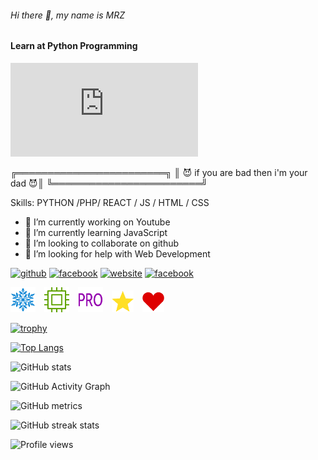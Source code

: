 ###### Hi there 👋, my name is MRZ
#### Learn at Python Programming
![Learn at Python Programming](https://mbasic.facebook.com/photo.php?fbid=727348555381892&id=100043202624731&set=a.159794135470673&source=44&refid=17)

╔════════════════════════╗
║ 😈 if you are bad then i'm your dad 😈║ ╚════════════════════════╝

Skills: PYTHON /PHP/ REACT / JS / HTML / CSS

- 🔭 I’m currently working on Youtube 
- 🌱 I’m currently learning JavaScript 
- 👯 I’m looking to collaborate on github 
- 🤔 I’m looking for help with Web Development 


[<img src='https://cdn.jsdelivr.net/npm/simple-icons@3.0.1/icons/github.svg' alt='github' height='40'>](https://github.com/BD-MRZ-KING)  [<img src='https://cdn.jsdelivr.net/npm/simple-icons@3.0.1/icons/facebook.svg' alt='facebook' height='40'>](https://www.facebook.com/jamal.Vau.king.Of.bdcyberzone4)  [<img src='https://cdn.jsdelivr.net/npm/simple-icons@3.0.1/icons/icloud.svg' alt='website' height='40'>](bdnews32.com)  [<img src='https://cdn.jsdelivr.net/npm/simple-icons@3.0.1/icons/facebook.svg' alt='facebook' height='40'>](https://www.facebook.com/M31THUn)  

<a href='https://archiveprogram.github.com/'><img src='https://raw.githubusercontent.com/acervenky/animated-github-badges/master/assets/acbadge.gif' width='40' height='40'></a> <a href='https://docs.github.com/en/developers'><img src='https://raw.githubusercontent.com/acervenky/animated-github-badges/master/assets/devbadge.gif' width='40' height='40'></a> <a href='https://github.com/pricing'><img src='https://raw.githubusercontent.com/acervenky/animated-github-badges/master/assets/pro.gif' width='40' height='40'></a> <a href='https://stars.github.com/'><img src='https://raw.githubusercontent.com/acervenky/animated-github-badges/master/assets/starbadge.gif' width='35' height='35'></a> <a href='https://docs.github.com/en/github/supporting-the-open-source-community-with-github-sponsors'><img src='https://raw.githubusercontent.com/acervenky/animated-github-badges/master/assets/sponsorbadge.gif' width='35' height='35'></a> 

[![trophy](https://github-profile-trophy.vercel.app/?username=BD-MRZ-KING)](https://github.com/ryo-ma/github-profile-trophy)

[![Top Langs](https://github-readme-stats.vercel.app/api/top-langs/?username=BD-MRZ-KING)](https://github.com/anuraghazra/github-readme-stats)

![GitHub stats](https://github-readme-stats.vercel.app/api?username=BD-MRZ-KING&show_icons=true)  

![GitHub Activity Graph](https://activity-graph.herokuapp.com/graph?username=BD-MRZ-KING)  

![GitHub metrics](https://metrics.lecoq.io/BD-MRZ-KING)  

![GitHub streak stats](https://github-readme-streak-stats.herokuapp.com/?user=BD-MRZ-KING)  

![Profile views](https://gpvc.arturio.dev/BD-MRZ-KING)  
